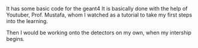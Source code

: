 It has some basic code for the geant4 
It is basically done with the help of Youtuber, Prof. Mustafa, whom I watched as a tutorial to take my first steps into the learning.

Then I would be working onto the detectors on my own, when my intership begins.
